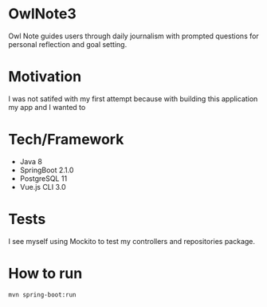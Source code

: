 # OwlNote3
Owl Note guides users through daily journalism 
with prompted questions for personal 
reflection and goal setting.

# Motivation
I was not satifed with my first attempt because 
with building this application my app and I wanted to 

# Tech/Framework
* Java 8
* SpringBoot 2.1.0
* PostgreSQL 11
* Vue.js CLI 3.0

# Tests
I see myself using Mockito to test my controllers and
repositories package. 

# How to run
    mvn spring-boot:run
    

